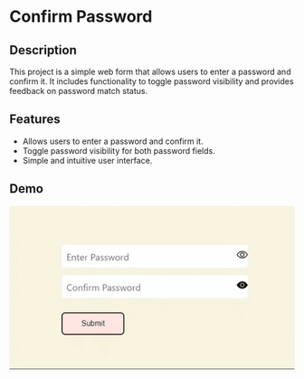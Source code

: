 # Confirm Password

## Description
This project is a simple web form that allows users to enter a password and confirm it. It includes functionality to toggle password visibility and provides feedback on password match status.

## Features
- Allows users to enter a password and confirm it.
- Toggle password visibility for both password fields.
- Simple and intuitive user interface.

## Demo
![[Confirm Password Demo](confirm_password_demo.gif)](https://github.com/MehekFatima/Frontend-MiniProjects/blob/main/ConfirmPassword/chrome-capture-2024-4-7.gif?raw=true)

